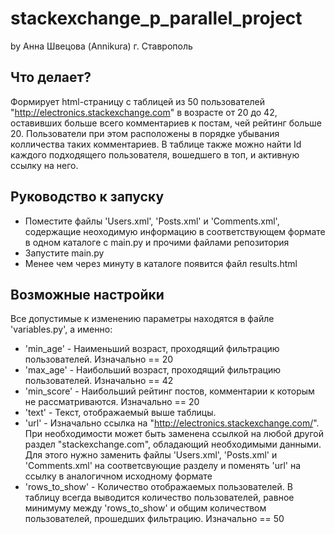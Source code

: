 # stackexchange_p_parallel_project

by Анна Швецова (Annikura) г. Ставрополь

## Что делает?

  Формирует html-страницу с таблицей из 50 пользователей "http://electronics.stackexchange.com" 
  в возрасте от 20 до 42, оставивших больше всего комментариев к постам, чей рейтинг больше 20. 
  Пользователи при этом расположены в порядке убывания колличества таких комментариев.
  В таблице также можно найти Id каждого подходящего пользователя, вошедшего в топ, и активную ссылку на него.
  
## Руководство к запуску

* Поместите файлы 'Users.xml', 'Posts.xml' и 'Comments.xml', содержащие неоходимую информацию 
в соответствующем формате в одном каталоге с main.py и прочими файлами репозитория
* Запустите main.py 
* Менее чем через минуту в каталоге появится файл results.html 

## Возможные настройки

Все допустимые к изменению параметры находятся в файле 'variables.py', a именно:
* 'min_age' - Наименьший возраст, проходящий фильтрацию пользователей. Изначально == 20
* 'max_age' - Наибольший возраст, проходящий фильтрацию пользователей. Изначально == 42
* 'min_score' - Наибольший рейтинг постов, комментарии к которым не рассматриваются. Изначально == 20
* 'text' - Текст, отображаемый выше таблицы.
* 'url' - Изначально ссылка на "http://electronics.stackexchange.com/".
  При необходимости может быть заменена ссылкой на любой другой раздел "stackexchange.com", обладающий необходимыми данными. 
  Для этого нужно заменить файлы 'Users.xml', 'Posts.xml' и 'Comments.xml' на 
  соответсвующие разделу и поменять 'url' на ссылку в аналогичном исходному формате
* 'rows_to_show' - Количество отображаемых пользователей. В таблицу всегда выводится количество пользователей,
равное минимуму между 'rows_to_show' и общим количеством пользователей, прошедших фильтрацию. Изначально == 50
